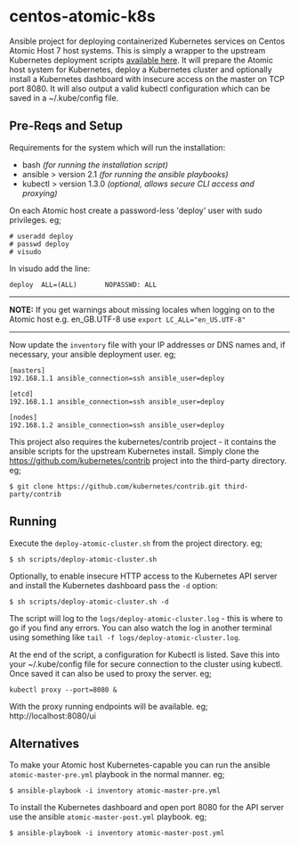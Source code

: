 # centos-atomic-k8s

Ansible project for deploying containerized Kubernetes services on Centos Atomic Host 7 host systems.  This is simply a wrapper to the upstream Kubernetes deployment scripts [available here](https://github.com/kubernetes/contrib/tree/master/ansible).  It will prepare the Atomic host system for Kubernetes, deploy a Kubernetes cluster and optionally install a Kubernetes dashboard with insecure access on the master on TCP port 8080.  It will also output a valid kubectl configuration which can be saved in a ~/.kube/config file.

## Pre-Reqs and Setup

Requirements for the system which will run the installation:
- bash _(for running the installation script)_
- ansible > version 2.1 _(for running the ansible playbooks)_
- kubectl > version 1.3.0 _(optional, allows secure CLI access and proxying)_

On each Atomic host create a password-less 'deploy' user with sudo privileges. eg;
```
# useradd deploy
# passwd deploy
# visudo
```

In visudo add the line:
```
deploy  ALL=(ALL)       NOPASSWD: ALL
```

---
**NOTE:**
If you get warnings about missing locales when logging on to the Atomic host e.g. en_GB.UTF-8 use `export LC_ALL="en_US.UTF-8"`

---

Now update the `inventory` file with your IP addresses or DNS names and, if necessary, your ansible deployment user. eg;
```
[masters]
192.168.1.1 ansible_connection=ssh ansible_user=deploy

[etcd]
192.168.1.1 ansible_connection=ssh ansible_user=deploy

[nodes]
192.168.1.2 ansible_connection=ssh ansible_user=deploy
```
This project also requires the kubernetes/contrib project - it contains the ansible scripts for the upstream Kubernetes install.  Simply clone the https://github.com/kubernetes/contrib project into the third-party directory. eg;
```
$ git clone https://github.com/kubernetes/contrib.git third-party/contrib
```

## Running

Execute the `deploy-atomic-cluster.sh` from the project directory. eg;
```
$ sh scripts/deploy-atomic-cluster.sh
```

Optionally, to enable insecure HTTP access to the Kubernetes API server and install the Kubernetes dashboard pass the `-d` option:
```
$ sh scripts/deploy-atomic-cluster.sh -d
```
The script will log to the `logs/deploy-atomic-cluster.log` - this is where to go if you find any errors.  You can also watch the log in another terminal using something like `tail -f logs/deploy-atomic-cluster.log`.

At the end of the script, a configuration for Kubectl is listed.  Save this into your ~/.kube/config file for secure connection to the cluster using kubectl.  Once saved it can also be used to proxy the server. eg;
```
kubectl proxy --port=8080 &
```
With the proxy running endpoints will be available. eg; http://localhost:8080/ui

## Alternatives

To make your Atomic host Kubernetes-capable you can run the ansible `atomic-master-pre.yml` playbook in the normal manner. eg;
```
$ ansible-playbook -i inventory atomic-master-pre.yml
```
To install the Kubernetes dashboard and open port 8080 for the API server use the ansible `atomic-master-post.yml` playbook. eg;
```
$ ansible-playbook -i inventory atomic-master-post.yml
```
